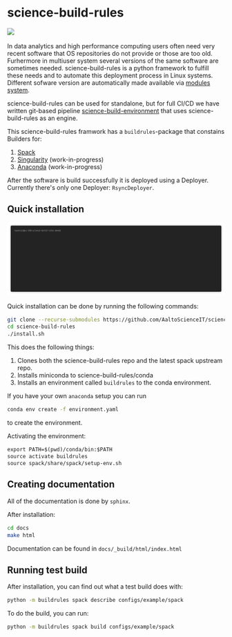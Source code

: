 # science-build-rules

![](docs/wheel.gif)

In data analytics and high performance computing users often need very recent software that OS repositories do not provide or those are too old. Furhermore in 
multiuser system several versions of the same software are sometimes needed. science-build-rules is a python framework to fulfill these needs and to automate 
this deployment process in Linux systems. Different sofware version are automatically made available via [modules system](https://lmod.readthedocs.io).

science-build-rules can be used for standalone, but for full CI/CD we have written git-based pipeline 
[science-build-environment](https://github.com/AaltoScienceIT/science-build-environment) that uses science-build-rules as an engine.

This science-build-rules framwork has a `buildrules`-package that constains Builders for:

1. [Spack](https://spack.io)
2. [Singularity](https://sylabs.io/singularity) (work-in-progress)
3. [Anaconda](https://anaconda.org) (work-in-progress)

After the software is build successfully it is deployed using a Deployer. Currently there's only one Deployer: `RsyncDeployer`.

## Quick installation

![](docs/images/install.gif)

Quick installation can be done by running the following commands:

```sh
git clone --recurse-submodules https://github.com/AaltoScienceIT/science-build-rules.git
cd science-build-rules
./install.sh
```

This does the following things:

1. Clones both the science-build-rules repo and the latest spack upstream repo.
2. Installs miniconda to science-build-rules/conda
3. Installs an environment called `buildrules` to the conda environment.

If you have your own `anaconda` setup you can run
```sh
conda env create -f environment.yaml
```

to create the environment.

Activating the environment:
```
export PATH=$(pwd)/conda/bin:$PATH
source activate buildrules
source spack/share/spack/setup-env.sh
```

## Creating documentation

All of the documentation is done by `sphinx`. 

After installation:

```sh
cd docs
make html
```

Documentation can be found in `docs/_build/html/index.html`

## Running test build

After installation, you can find out what a test build does with:

```sh
python -m buildrules spack describe configs/example/spack
```

To do the build, you can run:

```sh
python -m buildrules spack build configs/example/spack
```
